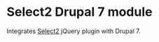 # Select2 Drupal 7 module

Integrates [Select2](https://github.com/ivaynberg/select2) jQuery plugin with Drupal 7.
